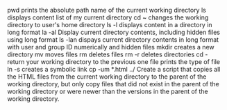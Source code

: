 pwd prints the absolute path name of the current working directory
ls displays content list of my current directory
cd ~ changes the working directory to user's home directory
ls -l displays content in a directory in long format
la -al Display current directory contents, including hidden files using long format
ls -lan dispays current directory contents in long format with user and group ID numerically and hidden files
mkdir creates a new directory
mv moves files
rm deletes files
rm -r deletes directories
cd - return your working directory to the previous one
file prints the type of file
ln -s creates a symbolic link
cp -um *.html ../ Create a script that copies all the HTML files from the current working directory to the parent of the working directory, but only copy files that did not exist in the parent of the working directory or were newer than the versions in the parent of the working directory.

